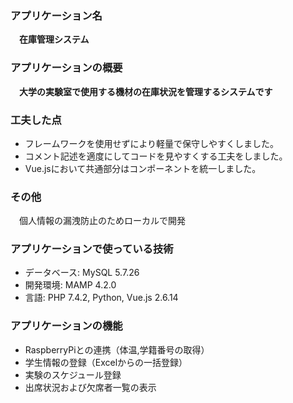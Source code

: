 ### アプリケーション名
　**在庫管理システム**
 
### アプリケーションの概要
　**大学の実験室で使用する機材の在庫状況を管理するシステムです**   
 
### 工夫した点
- フレームワークを使用せずにより軽量で保守しやすくしました。
- コメント記述を適度にしてコードを見やすくする工夫をしました。
- Vue.jsにおいて共通部分はコンポーネントを統一しました。

### その他
　個人情報の漏洩防止のためローカルで開発
 
### アプリケーションで使っている技術
- データベース: MySQL 5.7.26
- 開発環境: MAMP 4.2.0
- 言語: PHP 7.4.2, Python, Vue.js 2.6.14

### アプリケーションの機能
- RaspberryPiとの連携（体温,学籍番号の取得）
- 学生情報の登録（Excelからの一括登録）
- 実験のスケジュール登録
- 出席状況および欠席者一覧の表示
